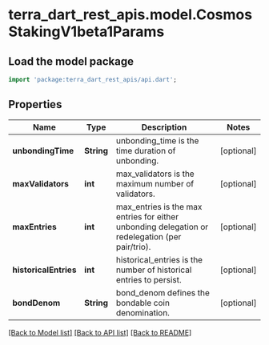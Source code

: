 # terra_dart_rest_apis.model.CosmosStakingV1beta1Params

## Load the model package
```dart
import 'package:terra_dart_rest_apis/api.dart';
```

## Properties
Name | Type | Description | Notes
------------ | ------------- | ------------- | -------------
**unbondingTime** | **String** | unbonding_time is the time duration of unbonding. | [optional] 
**maxValidators** | **int** | max_validators is the maximum number of validators. | [optional] 
**maxEntries** | **int** | max_entries is the max entries for either unbonding delegation or redelegation (per pair/trio). | [optional] 
**historicalEntries** | **int** | historical_entries is the number of historical entries to persist. | [optional] 
**bondDenom** | **String** | bond_denom defines the bondable coin denomination. | [optional] 

[[Back to Model list]](../README.md#documentation-for-models) [[Back to API list]](../README.md#documentation-for-api-endpoints) [[Back to README]](../README.md)


